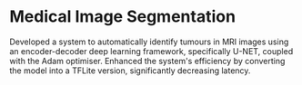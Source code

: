 # Medical Image Segmentation
Developed a system to automatically identify tumours in MRI images using an encoder-decoder deep learning framework, specifically U-NET, coupled with the Adam optimiser. Enhanced the system's efficiency by converting the model into a TFLite version, significantly decreasing latency.
